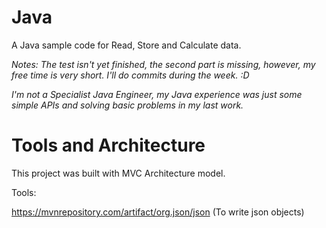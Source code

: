 # Java
A Java sample code for Read, Store and Calculate data.

*Notes: The test isn't yet finished, the second part is missing, however, my free time is very short. I'll do commits during the week. :D*

*I'm not a Specialist Java Engineer, my Java experience was just some simple APIs and solving basic problems in my last work.*

# Tools and Architecture

This project was built with MVC Architecture model. 

Tools: 

https://mvnrepository.com/artifact/org.json/json
(To write json objects)
